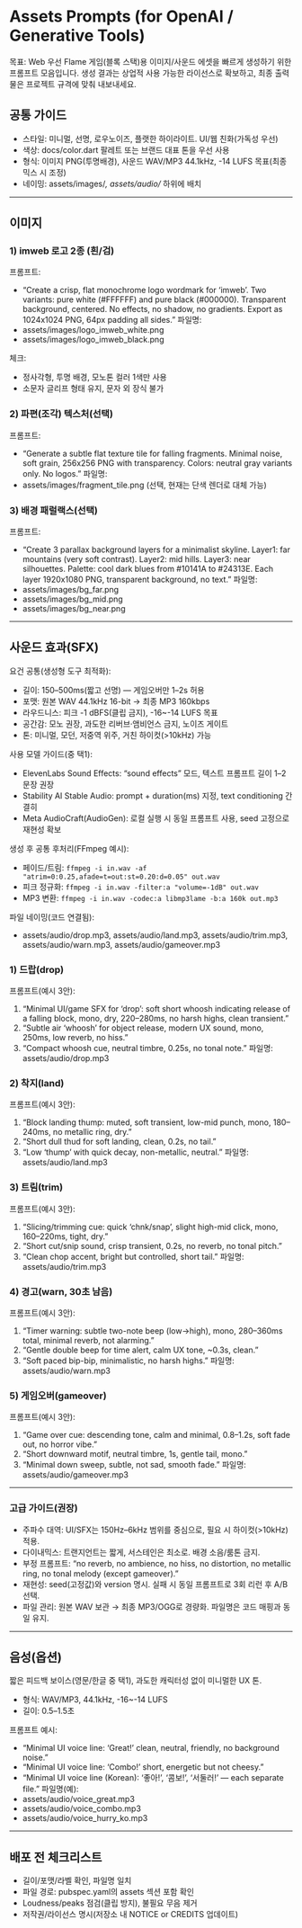 # Assets Prompts (for OpenAI / Generative Tools)

목표: Web 우선 Flame 게임(블록 스택)용 이미지/사운드 에셋을 빠르게 생성하기 위한 프롬프트 모음입니다. 생성 결과는 상업적 사용 가능한 라이선스로 확보하고, 최종 출력물은 프로젝트 규격에 맞춰 내보내세요.

## 공통 가이드
- 스타일: 미니멀, 선명, 로우노이즈, 플랫한 하이라이트. UI/웹 친화(가독성 우선)
- 색상: docs/color.dart 팔레트 또는 브랜드 대표 톤을 우선 사용
- 형식: 이미지 PNG(투명배경), 사운드 WAV/MP3 44.1kHz, -14 LUFS 목표(최종 믹스 시 조정)
- 네이밍: assets/images/*, assets/audio/* 하위에 배치

---

## 이미지

### 1) imweb 로고 2종 (흰/검)
프롬프트:
- “Create a crisp, flat monochrome logo wordmark for ‘imweb’. Two variants: pure white (#FFFFFF) and pure black (#000000). Transparent background, centered. No effects, no shadow, no gradients. Export as 1024x1024 PNG, 64px padding all sides.”
파일명:
- assets/images/logo_imweb_white.png
- assets/images/logo_imweb_black.png

체크:
- 정사각형, 투명 배경, 모노톤 컬러 1색만 사용
- 소문자 글리프 형태 유지, 문자 외 장식 불가

### 2) 파편(조각) 텍스처(선택)
프롬프트:
- “Generate a subtle flat texture tile for falling fragments. Minimal noise, soft grain, 256x256 PNG with transparency. Colors: neutral gray variants only. No logos.”
파일명:
- assets/images/fragment_tile.png (선택, 현재는 단색 렌더로 대체 가능)

### 3) 배경 패럴랙스(선택)
프롬프트:
- “Create 3 parallax background layers for a minimalist skyline. Layer1: far mountains (very soft contrast). Layer2: mid hills. Layer3: near silhouettes. Palette: cool dark blues from #10141A to #24313E. Each layer 1920x1080 PNG, transparent background, no text.”
파일명:
- assets/images/bg_far.png
- assets/images/bg_mid.png
- assets/images/bg_near.png

---

## 사운드 효과(SFX)

요건 공통(생성형 도구 최적화):
- 길이: 150–500ms(짧고 선명) — 게임오버만 1–2s 허용
- 포맷: 원본 WAV 44.1kHz 16-bit → 최종 MP3 160kbps
- 라우드니스: 피크 -1 dBFS(클립 금지), -16~-14 LUFS 목표
- 공간감: 모노 권장, 과도한 리버브·앰비언스 금지, 노이즈 게이트
- 톤: 미니멀, 모던, 저중역 위주, 거친 하이컷(>10kHz) 가능

사용 모델 가이드(중 택1):
- ElevenLabs Sound Effects: “sound effects” 모드, 텍스트 프롬프트 길이 1–2문장 권장
- Stability AI Stable Audio: prompt + duration(ms) 지정, text conditioning 간결히
- Meta AudioCraft(AudioGen): 로컬 실행 시 동일 프롬프트 사용, seed 고정으로 재현성 확보

생성 후 공통 후처리(FFmpeg 예시):
- 페이드/트림: `ffmpeg -i in.wav -af "atrim=0:0.25,afade=t=out:st=0.20:d=0.05" out.wav`
- 피크 정규화: `ffmpeg -i in.wav -filter:a "volume=-1dB" out.wav`
- MP3 변환: `ffmpeg -i in.wav -codec:a libmp3lame -b:a 160k out.mp3`

파일 네이밍(코드 연결됨):
- assets/audio/drop.mp3, assets/audio/land.mp3, assets/audio/trim.mp3, assets/audio/warn.mp3, assets/audio/gameover.mp3

### 1) 드랍(drop)
프롬프트(예시 3안):
1) “Minimal UI/game SFX for ‘drop’: soft short whoosh indicating release of a falling block, mono, dry, 220–280ms, no harsh highs, clean transient.”
2) “Subtle air ‘whoosh’ for object release, modern UX sound, mono, 250ms, low reverb, no hiss.”
3) “Compact whoosh cue, neutral timbre, 0.25s, no tonal note.”
파일명: assets/audio/drop.mp3

### 2) 착지(land)
프롬프트(예시 3안):
1) “Block landing thump: muted, soft transient, low-mid punch, mono, 180–240ms, no metallic ring, dry.”
2) “Short dull thud for soft landing, clean, 0.2s, no tail.”
3) “Low ‘thump’ with quick decay, non-metallic, neutral.”
파일명: assets/audio/land.mp3

### 3) 트림(trim)
프롬프트(예시 3안):
1) “Slicing/trimming cue: quick ‘chnk/snap’, slight high-mid click, mono, 160–220ms, tight, dry.”
2) “Short cut/snip sound, crisp transient, 0.2s, no reverb, no tonal pitch.”
3) “Clean chop accent, bright but controlled, short tail.”
파일명: assets/audio/trim.mp3

### 4) 경고(warn, 30초 남음)
프롬프트(예시 3안):
1) “Timer warning: subtle two-note beep (low→high), mono, 280–360ms total, minimal reverb, not alarming.”
2) “Gentle double beep for time alert, calm UX tone, ~0.3s, clean.”
3) “Soft paced bip-bip, minimalistic, no harsh highs.”
파일명: assets/audio/warn.mp3

### 5) 게임오버(gameover)
프롬프트(예시 3안):
1) “Game over cue: descending tone, calm and minimal, 0.8–1.2s, soft fade out, no horror vibe.”
2) “Short downward motif, neutral timbre, 1s, gentle tail, mono.”
3) “Minimal down sweep, subtle, not sad, smooth fade.”
파일명: assets/audio/gameover.mp3

---

### 고급 가이드(권장)
- 주파수 대역: UI/SFX는 150Hz–6kHz 범위를 중심으로, 필요 시 하이컷(>10kHz) 적용.
- 다이내믹스: 트랜지언트는 짧게, 서스테인은 최소로. 배경 소음/룸톤 금지.
- 부정 프롬프트: “no reverb, no ambience, no hiss, no distortion, no metallic ring, no tonal melody (except gameover).”
- 재현성: seed(고정값)와 version 명시. 실패 시 동일 프롬프트로 3회 리런 후 A/B 선택.
- 파일 관리: 원본 WAV 보관 → 최종 MP3/OGG로 경량화. 파일명은 코드 매핑과 동일 유지.

---

## 음성(옵션)

짧은 피드백 보이스(영문/한글 중 택1), 과도한 캐릭터성 없이 미니멀한 UX 톤.
- 형식: WAV/MP3, 44.1kHz, -16~-14 LUFS
- 길이: 0.5–1.5초

프롬프트 예시:
- “Minimal UI voice line: ‘Great!’ clean, neutral, friendly, no background noise.”
- “Minimal UI voice line: ‘Combo!’ short, energetic but not cheesy.”
- “Minimal UI voice line (Korean): ‘좋아!’, ‘콤보!’, ‘서둘러!’ — each separate file.”
파일명(예):
- assets/audio/voice_great.mp3
- assets/audio/voice_combo.mp3
- assets/audio/voice_hurry_ko.mp3

---

## 배포 전 체크리스트
- 길이/포맷/라벨 확인, 파일명 일치
- 파일 경로: pubspec.yaml의 assets 섹션 포함 확인
- Loudness/peaks 점검(클립 방지), 불필요 무음 제거
- 저작권/라이선스 명시(저장소 내 NOTICE or CREDITS 업데이트)
